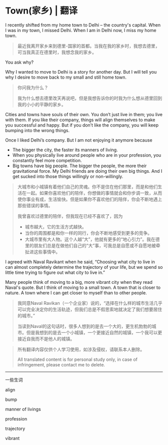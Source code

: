 # Town(家乡) | 翻译


I recently shifted from my home town to Delhi – the country's capital. When I was in my town, I missed Delhi. When I am in Delhi now, I miss my home town.

> 最近我离开家乡来到德里-国家的首都。当我在我的家乡时，我想去德里，可当我真正在德里时，我想念我的家乡。

You ask why?

Why I wanted to move to Delhi is a story for another day. But I will tell you why I desire to move back to my small and still home town.

> 你问我为什么？
>
> 我为什么想去德里改天再说吧，但是我想告诉你的时我为什么想从德里回到我的小小的平静的家乡。

Cities and towns have souls of their own. You don’t just live in them; you live with them. If you like their company, things will align themselves to make you successful and happy. But if you don’t like the company, you will keep bumping into the wrong things.

Once I liked Delhi’s company. But I am not enjoying it anymore because

- The bigger the city, the faster its manners of living.
- When you physically live around people who are in your profession, you constantly feel more competition.
- Big towns have big people. The bigger the people, the more their gravitational force. My Delhi friends are doing their own big things. And I get sucked into those things willingly or non-willingly.

> 大城市和小城镇有着他们自己的灵魂。你不是住在他们那里，而是和他们生活在一起。如果你喜欢他们的陪伴，你想做的事情就会和你步调一致，从而使你事业有成，生活愉快。但是如果你不喜欢他们的陪伴，你会不断地遇上那些错误的事情。
>
> 我曾喜欢过德里的陪伴，但我现在已经不喜欢了，因为
>
> - 城市越大，它的生活方式越快。
> - 当你的周围都是和你一样的同行，你会不断地感受到更多的竞争。
> - 大城市里有大人物。这个人越“大”，他就有更多的“地心引力”。我在德里的朋友们总是在做他们自己的“大”事，可我总是自愿或不自愿地被牵扯进这些事情中。

I agreed with Naval Ravikant when he said, “Choosing what city to live in can almost completely determine the trajectory of your life, but we spend so little time trying to figure out what city to live in.”

Many people think of moving to a big, more vibrant city when they read Naval's quote. But I think of moving to a small town. A town that is closer to nature. A town where I can get closer to myself than to other people.

> 我同意Naval Ravikan（一个企业家）说的，“选择在什么样的城市生活几乎可以完全决定你的生活轨迹，但我们总是不假思索地就决定了我们想要居住的城市。”
>
> 当读到Naval的这句话时，很多人想到的是去一个大的，更生机勃勃的城市。但是我想到的是去一个小城镇，一个更接近自然的城镇，一个我可以更接近自我而不是他人的城镇。



> 所有翻译内容仅供个人学习使用，如涉及侵权，请联系本人删除。
>
> All translated content is for personal study only, in case of infringement, please contact me to delete.



---
一些生词

align

bump

manner of livings

profession

trajectory 

vibrant 
